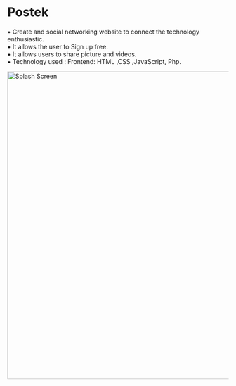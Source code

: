 # Postek
• Create and social networking website to connect the technology
enthusiastic. <br>
• It allows the user to Sign up free.<br>
• It allows users to share picture and videos.<br>
• Technology used : Frontend: HTML ,CSS ,JavaScript, Php.<br>


<img src="https://user-images.githubusercontent.com/63090622/161615422-ac28cd8b-658f-432a-abd6-3d7a008386f2.png" alt="Splash Screen" width="1500" height="700">

